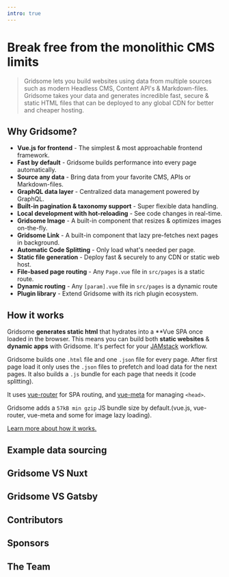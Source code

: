 ```yaml
---
intro: true
---
```


# Break free from the monolithic CMS limits

> Gridsome lets you build websites using data from multiple sources such as modern Headless CMS, Content API's & Markdown-files. Gridsome takes your data and generates incredible fast, secure & static HTML files that can be deployed to any global CDN for better and cheaper hosting.

## Why Gridsome?

- **Vue.js for frontend** - The simplest & most approachable frontend framework.
- **Fast by default** - Gridsome builds performance into every page automatically.
- **Source any data** - Bring data from your favorite CMS, APIs or Markdown-files.
- **GraphQL data layer** - Centralized data management powered by GraphQL.
- **Built-in pagination & taxonomy support** - Super flexible data handling.
- **Local development with hot-reloading** - See code changes in real-time.
- **Gridsome Image** - A built-in component that resizes & optimizes images on-the-fly.
- **Gridsome Link** - A built-in component that lazy pre-fetches next pages in background.
- **Automatic Code Splitting** - Only load what's needed per page.
- **Static file generation** - Deploy fast & securely to any CDN or static web host.
- **File-based page routing** - Any `Page.vue` file in `src/pages` is a static route.
- **Dynamic routing** - Any `[param].vue` file in `src/pages` is a dynamic route
- **Plugin library** - Extend Gridsome with its rich plugin ecosystem.


## How it works
Gridsome **generates static html** that hydrates into a **Vue SPA once loaded in the browser. This means you can build both **static websites** & **dynamic apps** with Gridsome. It's perfect for your [JAMstack](/docs/jamstack) workflow. 

Gridsome builds one `.html` file and one `.json` file for every page. After first page load it only uses the `.json` files to prefetch and load data for the next pages. It also builds a `.js` bundle for each page that needs it (code splitting).

It uses [vue-router](https://router.vuejs.org/) for SPA routing, and [vue-meta](https://vue-meta.nuxtjs.org/) for managing `<head>`.

Gridsome adds a `57kB min gzip` JS bundle size by default.(vue.js, vue-router, vue-meta and some for image lazy loading).

[Learn more about how it works.](/docs/how-it-works)


## Example data sourcing

## Gridsome VS Nuxt
## Gridsome VS Gatsby
## Contributors
## Sponsors
## The Team